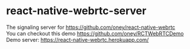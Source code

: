 # react-native-webrtc-server
The signaling server for https://github.com/oney/react-native-webrtc   
You can checkout this demo https://github.com/oney/RCTWebRTCDemo  
Demo server: https://react-native-webrtc.herokuapp.com/
